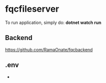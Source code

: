 # fqcfileserver

To run application, simply do:
**dotnet watch run**

## Backend
https://github.com/RamaOnate/fqcbackend

## .env
- 
